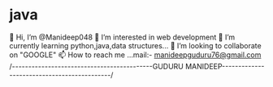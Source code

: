 # java


👋 Hi, I’m @Manideep048
👀 I’m interested in web development
🌱 I’m currently learning python,java,data structures...
💞️ I’m looking to collaborate on "GOOGLE"
📫 How to reach me ...mail:- manideepguduru76@gmail.com
/-------------------------------------------GUDURU MANIDEEP--------------------------------------------/

